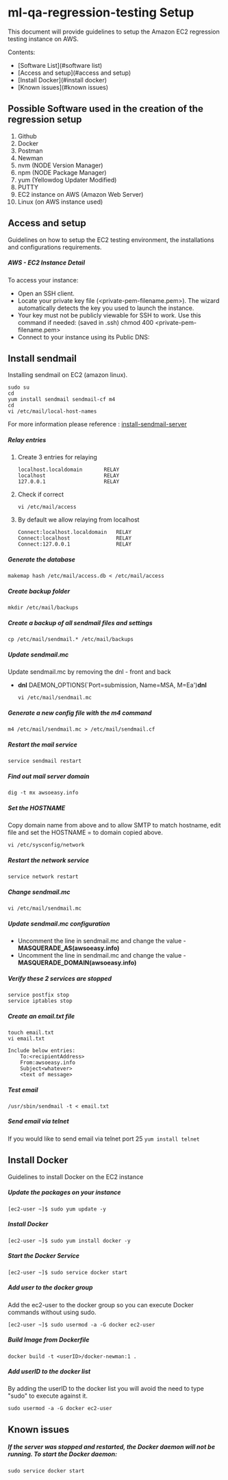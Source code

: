 # ml-qa-regression-testing Setup
This document will provide guidelines to setup the Amazon EC2 regression testing instance on AWS.

Contents:
- [Software List](#software list)
- [Access and setup](#access and setup)
- [Install Docker](#install docker)
- [Known issues](#known issues)

## Possible Software used in the creation of the regression setup
1. Github
1. Docker
1. Postman
1. Newman
1. nvm (NODE Version Manager)
1. npm (NODE Package Manager)
1. yum (Yellowdog Updater Modified)
1. PUTTY
1. EC2 instance on AWS (Amazon Web Server)
1. Linux (on AWS instance used) 

## Access and setup
Guidelines on how to setup the EC2 testing environment, the installations and configurations requirements.

##### AWS - EC2 Instance Detail
 To access your instance:
- Open an SSH client.
- Locate your private key file (<private-pem-filename.pem>). The wizard automatically detects the key you used to launch the instance.
- Your key must not be publicly viewable for SSH to work. Use this command if needed: (saved in .ssh) chmod 400 <private-pem-filename.pem>
- Connect to your instance using its Public DNS: <ec2-instance-name> 

## Install sendmail
Installing sendmail on EC2 (amazon linux).
```
sudo su
cd
yum install sendmail sendmail-cf m4
cd
vi /etc/mail/local-host-names
```
For more information please reference : [install-sendmail-server](https://tecadmin.net/install-sendmail-server-on-centos-rhel-server/)

##### Relay entries
1. Create 3 entries for relaying
    ```
    localhost.localdomain       RELAY
    localhost                   RELAY
    127.0.0.1                   RELAY
    ```
1. Check if correct
    ```
    vi /etc/mail/access
    ```
1. By default we allow relaying from localhost
    ```
    Connect:localhost.localdomain   RELAY
    Connect:localhost               RELAY
    Connect:127.0.0.1               RELAY
    ```

##### Generate the database
```
makemap hash /etc/mail/access.db < /etc/mail/access
```

##### Create backup folder
```
mkdir /etc/mail/backups
```

##### Create a backup of all sendmail files and settings
```
cp /etc/mail/sendmail.* /etc/mail/backups
```

##### Update sendmail.mc
Update sendmail.mc by removing the dnl - front and back
  - __dnl__ DAEMON_OPTIONS(`Port=submission, Name=MSA, M=Ea')__dnl__
    ```
    vi /etc/mail/sendmail.mc
    ```

##### Generate a new config file with the m4 command
```
m4 /etc/mail/sendmail.mc > /etc/mail/sendmail.cf
```

##### Restart the mail service
```
service sendmail restart
```

##### Find out mail server domain
```
dig -t mx awsoeasy.info
```

##### Set the HOSTNAME
Copy domain name from above and to allow SMTP to match hostname, edit file and set the HOSTNAME = to domain copied above.    
```
vi /etc/sysconfig/network
```

##### Restart the network service
```
service network restart
```

##### Change sendmail.mc
```
vi /etc/mail/sendmail.mc
```

##### Update sendmail.mc configuration
- Uncomment the line in sendmail.mc and change the value - __MASQUERADE_AS(awsoeasy.info)__
- Uncomment the line in sendmail.mc and change the value - __MASQUERADE_DOMAIN(awsoeasy.info)__

##### Verify these 2 services are stopped
```
service postfix stop
service iptables stop
```

##### Create an email.txt file
```
touch email.txt
vi email.txt

Include below entries:
    To:<recipientAddress>
    From:awsoeasy.info
    Subject<whatever>
    <text of message>
```

##### Test email
```
/usr/sbin/sendmail -t < email.txt
```

##### Send email via telnet
 If you would like to send email via telnet port 25
    ```
    yum install telnet
    ```

## Install Docker
Guidelines to install Docker on the EC2 instance

##### Update the packages on your instance
```
[ec2-user ~]$ sudo yum update -y
```

##### Install Docker
```
[ec2-user ~]$ sudo yum install docker -y
```

##### Start the Docker Service
```
[ec2-user ~]$ sudo service docker start
```

##### Add user to the docker group
Add the ec2-user to the docker group so you can execute Docker commands without using sudo.
```
[ec2-user ~]$ sudo usermod -a -G docker ec2-user
```

##### Build Image from Dockerfile
```
docker build -t <userID>/docker-newman:1 .
```

##### Add userID to the docker list
By adding the userID to the docker list you will avoid the need to type "sudo" to execute against it.
```
sudo usermod -a -G docker ec2-user
```

## Known issues
##### If the server was stopped and restarted, the Docker daemon will not be running. To start the Docker daemon:
```
sudo service docker start
```
